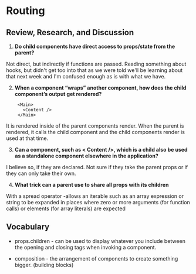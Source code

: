 # Routing

## Review, Research, and Discussion

1. **Do child components have direct access to props/state from the parent?**

Not direct, but indirectly if functions are passed. Reading something about hooks, but didn't get too into that as we were told we'll be learning about that next week and I'm confused enough as is with what we have.

2. **When a component “wraps” another component, how does the child component’s output get rendered?**

        <Main>
          <Content />
        </Main>

It is rendered inside of the parent components render. When the parent is rendered, it calls the child component and the child components render is used at that time.

3. **Can a component, such as < Content />, which is a child also be used as a standalone component elsewhere in the application?**

I believe so, if they are declared. Not sure if they take the parent props or if they can only take their own.

4. **What trick can a parent use to share all props with its children**

With a spread operator -allows an iterable such as an array expression or string to be expanded in places where zero or more arguments (for function calls) or elements (for array literals) are expected

## **Vocabulary**

- props.children - can be used to display whatever you include between the opening and closing tags when invoking a component.

- composition - the arrangement of components to create something bigger. (building blocks)
